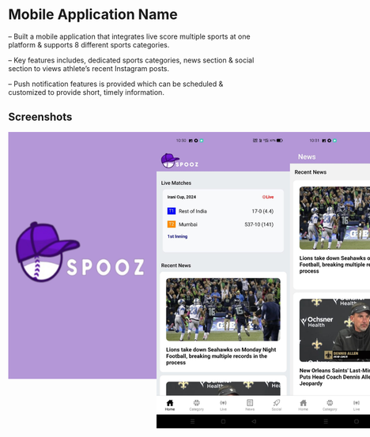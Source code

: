 # Mobile Application Name
<div>
  <p>– Built a mobile application that integrates live score multiple sports at one platform & supports 8 different sports categories.</p>
   <p>– Key features includes, dedicated sports categories, news section & social section to views athlete’s recent Instagram posts.</p>
   <p>– Push notification features is provided which can be scheduled & customized to provide short, timely information.</p>
</div>

## Screenshots

<div style="display: flex; flex-direction: row;">
<img src="./images/I6.jpg" alt="Settings Screen" width="300" height="500">
<img src="./images/I1.jpg" alt="Home Screen" width="300" height="600">
<img src="./images/I2.jpg" alt="Profile Screen" width="300" height="600">
<img src="./images/I3.jpg" alt="Settings Screen" width="300" height="600">
<img src="./images/I4.jpg" alt="Home Screen" width="300" height="600">
<img src="./images/I5.jpg" alt="Profile Screen" width="300" height="600">
</div>


